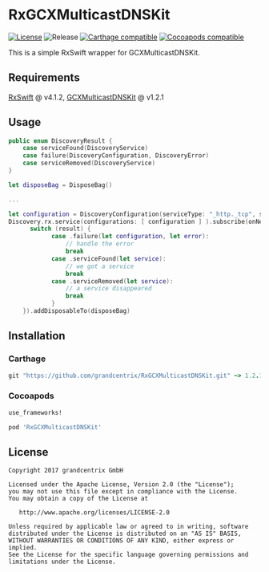 # RxGCXMulticastDNSKit
[![License](https://img.shields.io/badge/License-Apache%202.0-blue.svg)](https://opensource.org/licenses/Apache-2.0) ![Release](https://img.shields.io/github/release/grandcentrix/RxGCXMulticastDNSKit.svg) [![Carthage compatible](https://img.shields.io/badge/Carthage-compatible-4BC51D.svg?style=flat)](https://github.com/Carthage/Carthage) [![Cocoapods compatible](https://img.shields.io/cocoapods/v/RxGCXMulticastDNSKit.svg)](https://cocoapods.org/)

This is a simple RxSwift wrapper for GCXMulticastDNSKit.

## Requirements

[RxSwift](https://github.com/ReactiveX/RxSwift) @ v4.1.2, [GCXMulticastDNSKit](https://github.com/grandcentrix/GCXMulticastDNSKit) @ v1.2.1

## Usage
```swift
public enum DiscoveryResult {
    case serviceFound(DiscoveryService)
    case failure(DiscoveryConfiguration, DiscoveryError)
    case serviceRemoved(DiscoveryService)
}
```

```swift
let disposeBag = DisposeBag()

...

let configuration = DiscoveryConfiguration(serviceType: "_http._tcp", serviceNamePrefix: "GCXDNSKitTest")
Discovery.rx.service(configurations: [ configuration ] ).subscribe(onNext: { result in
	  switch (result) {
            case .failure(let configuration, let error):
            	// handle the error
                break
            case .serviceFound(let service):
            	// we got a service
                break
            case .serviceRemoved(let service):
            	// a service disappeared
                break
            }
    }).addDisposableTo(disposeBag)

```

## Installation

### Carthage
```ruby
git "https://github.com/grandcentrix/RxGCXMulticastDNSKit.git" ~> 1.2.1

```

### Cocoapods

```ruby
use_frameworks!

pod 'RxGCXMulticastDNSKit'

```

## License

```
Copyright 2017 grandcentrix GmbH

Licensed under the Apache License, Version 2.0 (the "License");
you may not use this file except in compliance with the License.
You may obtain a copy of the License at

   http://www.apache.org/licenses/LICENSE-2.0

Unless required by applicable law or agreed to in writing, software
distributed under the License is distributed on an "AS IS" BASIS,
WITHOUT WARRANTIES OR CONDITIONS OF ANY KIND, either express or implied.
See the License for the specific language governing permissions and
limitations under the License.
```
